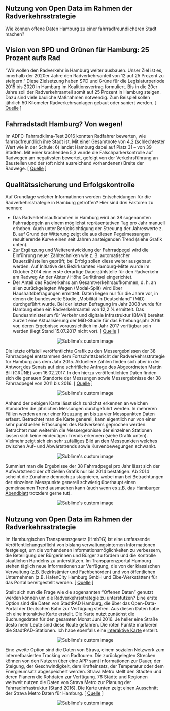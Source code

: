 ## Nutzung von Open Data im Rahmen der Radverkehrsstrategie

Wie können offene Daten Hamburg zu einer fahrradfreundlicheren Stadt machen?

## Vision von SPD und Grünen für Hamburg: 25 Prozent aufs Rad

“Wir wollen den Radverkehr in Hamburg weiter ausbauen. Unser Ziel ist es, innerhalb der 2020er Jahre den Radverkehrsanteil von 12 auf 25 Prozent zu steigern.” Diese Zielsetzung haben SPD und Grüne für die Legislaturperiode 2015 bis 2020 in Hamburg im Koalitionsvertrag formuliert. Bis in die 20er Jahre soll der Radverkehrsanteil somit auf 25 Prozent in Hamburg steigen. Dazu sind viele bauliche Maßnahmen notwendig. Zum Beispiel sollen jährlich 50 Kilometer Radverkehrsanlagen gebaut oder saniert werden. [ [Quelle](http://www.gruene-fraktion-hamburg.de/rad/de/fahrradstadt) ]

## Fahrradstadt Hamburg? Von wegen!

Im ADFC-Fahrradklima-Test 2016 konnten Radfahrer bewerten, wie fahrradfreundlich ihre Stadt ist. Mit einer Gesamtnote von 4,2 (schlechtester Wert wie in der Schule: 6) landet Hamburg dabei auf Platz 31 – von 39 Städten. Mit einer krachenden 5,3 wurde die Falschparkerkontrolle auf Radwegen am negativsten bewertet, gefolgt von der Verkehrsführung an Baustellen und der (oft nicht ausreichend vorhandenen) Breite der Radwege. [ [Quelle](http://www.zeit.de/hamburg/stadtleben/2017-05/elbvertiefung-22-05-2017 ) ]
 
## Qualitätssicherung und Erfolgskontrolle

Auf Grundlage welcher Informationen werden Entscheidungen für die Radverkehrsstrategie in Hamburg getroffen? Hier sind drei Faktoren zu nennen:
 + Das Radverkehrsaufkommen in Hamburg wird an 38 sogenannten Fahrradpegeln an einem möglichst repräsentativen Tag pro Jahr manuell erhoben. Auch unter Berücksichtigung der Streuung der Jahreswerte z. B. auf Grund der Witterung zeigt die aus diesen Pegelmessungen resultierende Kurve einen seit Jahren ansteigenden Trend (siehe Grafik unten).
  + Zur Ergänzung und Weiterentwicklung der Fahrradpegel wird die Einführung neuer Zähltechniken wie z. B. automatischer Dauerzählstellen geprüft; bei Erfolg sollen diese weiter ausgebaut werden. Auf Initiative des Bezirksamtes Hamburg-Mitte wurde im Oktober 2014 eine erste derartige Dauerzählstelle für den Radverkehr am Radweg An der Alster / Höhe GurlittInsel eingerichtet.
 + Der Anteil des Radverkehrs am Gesamtverkehrsaufkommen, d. h. an allen zurückgelegten Wegen (Modal-Split) wird über Haushaltsbefragungen ermittelt. Daten liegen nur für die Jahre vor, in denen die bundesweite Studie „Mobilität in Deutschland“ (MiD) durchgeführt wurde. Bei der letzten Befragung im Jahr 2008 wurde für Hamburg eben ein Radverkehrsanteil von 12,2 % ermittelt. Das Bundesministerium für Verkehr und digitale Infrastruktur (BMVI) bereitet zurzeit eine Aktualisierung der MiD-Studie für das Erhebungsjahr 2016 vor, deren Ergebnisse voraussichtlich im Jahr 2017 verfügbar sein werden (liegt Stand 15.07.2017 nicht vor). [ [Quelle](http://www.hamburg.de/contentblob/4538022/f80b2806d74a33dba4f404dd319d10ce/data/fortschrittsbericht-2015.pdf) ]

<p align="center">
  <img src="https://github.com/kruse-alex/hh_bike_usage/blob/master/Fahrradpegel_1970-2014.png" alt="Sublime's custom image"/>
</p>

Die letzte offiziell veröffentlichte Grafik zu den Messergebnissen der 38 Fahrradpegel entstammen dem  Fortschrittsbericht der Radverkehrsstrategie für Hamburg aus dem Jahr 2015. Aktuellere Zahlen finden sich aber in der Antwort des Senats auf eine schriftliche Anfrage des Abgeordneten Martin Bill (GRÜNE) vom 16.02.2017. In den hierzu veröffentlichten Daten finden sich die genauen Standorte der Messungen sowie Messergebnisse der 38 Fahrradpegel von 2011 bis 2016. [ [Quelle](https://kleineanfragen.de/hamburg/21/8015-hamburger-fahrradpegel-messungen-2016) ]

<p align="center">
  <img src="https://github.com/kruse-alex/hh_bike_usage/blob/master/fahrradpegel_locations.PNG" alt="Sublime's custom image"/>
</p>

Anhand der oebigen Karte lässt sich zunächst erkennen an welchen Standorten die jährlichen Messungen durchgeführt werden. In mehreren Fällen werden an nur einer Kreuzung an bis zu vier Messpunkten Daten erfasst. Betrachtet man die Karte generell, kann eigentlich nur von einer sehr punktuellen Erfassungen des Radverkehrs geprochen werden. Betrachtet man weiterhin die Messergebnisse der einzelnen Stationen lassen sich keine eindeutigen Trends erkennen (siehe Grafik unten). Vielmehr zeigt sich ein sehr zufälliges Bild an den Messpunkten welches zwischen Auf- und Abwärtstrends sowie Kurvenbewegungen schwankt.

<p align="center">
  <img src="https://github.com/kruse-alex/hh_bike_usage/blob/master/fahrradpegel.png" alt="Sublime's custom image"/>
</p>

Summiert man die Ergebnisse der 38 Fahrradpegel pro Jahr lässt sich der Aufwärtstrend der offiziellen Grafik nur bis 2014 bestätigen. Ab 2014 scheint die Zunahme dennoch zu stagnieren, wobei man bei Betrachtungen der einzelnen Messpunkte generell schwierig überhaupt einen gemeinsamen Trend ausmachen kann (auch wenn es z.B. das [Hamburger Abendblatt](http://www.abendblatt.de/nachrichten/article209774943/Zahl-der-Radfahrer-in-Hamburg-deutlich-gestiegen.html) trotzdem gerne tut).

<p align="center">
  <img src="https://github.com/kruse-alex/hh_bike_usage/blob/master/fahrradpegel_aggregated.png" alt="Sublime's custom image"/>
</p>

## Nutzung von Open Data im Rahmen der  Radverkehrsstrategie

Im Hamburgischen Transparenzgesetz (HmbTG) ist eine umfassende Veröffentlichungspflicht von bislang verwaltungsinternen Informationen festgelegt, um die vorhandenen Informationsmöglichkeiten zu verbessern, die Beteiligung der Bürgerinnen und Bürger zu fördern und die Kontrolle staatlichen Handelns zu unterstützen. Im Transparenzportal Hamburg stehen täglich neue Informationen zur Verfügung, die von der klassischen Verwaltung (z.B. Bezirksämter und Fachbehörden) und von öffentlichen Unternehmen (z.B. HafenCity Hamburg GmbH und Elbe-Werkstätten) für das Portal bereitgestellt werden. [ [Quelle](http://www.hamburg.de/bkm/transparenzportal/) ]

Stellt sich nun die Frage wie die sogenannten “Offenen Daten” genutzt werden können um die Radverkehrsstrategie zu unterstützen? Eine erste Option sind die Daten von StadtRAD Hamburg, die über das Open-Data-Portal der Deutschen Bahn zur Verfügung stehen. Aus diesen Daten habe ich eine interaktive Karte erstellt. Die Karte nutzt zunächst die Buchungsdaten für den gesamten Monat Juni 2016. Je heller eine Straße desto mehr Leute sind diese Route gefahren. Die roten Punkte markieren die StadtRAD-Stationen. Ich habe ebenfalls eine [interaktive Karte](https://github.com/kruse-alex/bike_sharing) erstellt.

<p align="center">
  <img src="https://github.com/kruse-alex/hh_bike_usage/blob/master/bikesharing_usage.png" alt="Sublime's custom image"/>
</p>

Eine zweite Option sind die Daten von Strava, einem sozialen Netzwerk zum internetbasierten Tracking von Radtouren. Die zurückgelegten Strecken können von den Nutzern über eine APP samt Informationen zur Dauer, der Steigung, der Geschwindigkeit, dem Krafteinsatz, der Temperatur oder dem Energieumsatz abgespeichert werden. Strava Metro stellt den Städten und deren Planern die Rohdaten zur Verfügung. 76 Städte und Regionen weltweit nutzen die Daten von Strava Metro zur Planung der Fahrradinfrastruktur (Stand 2016). Die Karte unten zeigt einen Ausschnitt der Strava Metro Daten für Hamburg. [ [Quelle](https://www.theguardian.com/lifeandstyle/2016/may/09/city-planners-cycling-data-strava-tracking-app) ]

<p align="center">
  <img src="https://github.com/kruse-alex/hh_bike_usage/blob/master/hh_strava.PNG" alt="Sublime's custom image"/>
</p>


